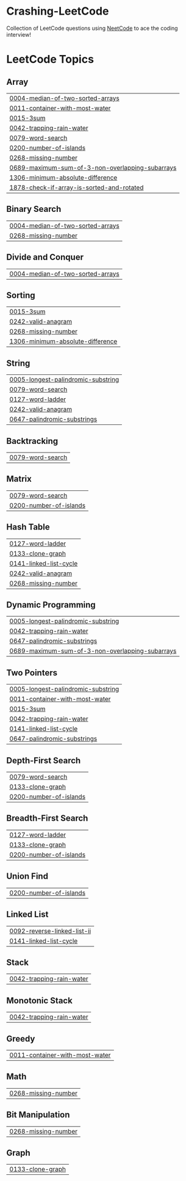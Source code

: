 # Crashing-LeetCode
Collection of LeetCode questions using [NeetCode](https://neetcode.io/) to ace the coding interview!

<!---LeetCode Topics Start-->
# LeetCode Topics
## Array
|  |
| ------- |
| [0004-median-of-two-sorted-arrays](https://github.com/k9evin/Crashing-LeetCode/tree/master/0004-median-of-two-sorted-arrays) |
| [0011-container-with-most-water](https://github.com/k9evin/Crashing-LeetCode/tree/master/0011-container-with-most-water) |
| [0015-3sum](https://github.com/k9evin/Crashing-LeetCode/tree/master/0015-3sum) |
| [0042-trapping-rain-water](https://github.com/k9evin/Crashing-LeetCode/tree/master/0042-trapping-rain-water) |
| [0079-word-search](https://github.com/k9evin/Crashing-LeetCode/tree/master/0079-word-search) |
| [0200-number-of-islands](https://github.com/k9evin/Crashing-LeetCode/tree/master/0200-number-of-islands) |
| [0268-missing-number](https://github.com/k9evin/Crashing-LeetCode/tree/master/0268-missing-number) |
| [0689-maximum-sum-of-3-non-overlapping-subarrays](https://github.com/k9evin/Crashing-LeetCode/tree/master/0689-maximum-sum-of-3-non-overlapping-subarrays) |
| [1306-minimum-absolute-difference](https://github.com/k9evin/Crashing-LeetCode/tree/master/1306-minimum-absolute-difference) |
| [1878-check-if-array-is-sorted-and-rotated](https://github.com/k9evin/Crashing-LeetCode/tree/master/1878-check-if-array-is-sorted-and-rotated) |
## Binary Search
|  |
| ------- |
| [0004-median-of-two-sorted-arrays](https://github.com/k9evin/Crashing-LeetCode/tree/master/0004-median-of-two-sorted-arrays) |
| [0268-missing-number](https://github.com/k9evin/Crashing-LeetCode/tree/master/0268-missing-number) |
## Divide and Conquer
|  |
| ------- |
| [0004-median-of-two-sorted-arrays](https://github.com/k9evin/Crashing-LeetCode/tree/master/0004-median-of-two-sorted-arrays) |
## Sorting
|  |
| ------- |
| [0015-3sum](https://github.com/k9evin/Crashing-LeetCode/tree/master/0015-3sum) |
| [0242-valid-anagram](https://github.com/k9evin/Crashing-LeetCode/tree/master/0242-valid-anagram) |
| [0268-missing-number](https://github.com/k9evin/Crashing-LeetCode/tree/master/0268-missing-number) |
| [1306-minimum-absolute-difference](https://github.com/k9evin/Crashing-LeetCode/tree/master/1306-minimum-absolute-difference) |
## String
|  |
| ------- |
| [0005-longest-palindromic-substring](https://github.com/k9evin/Crashing-LeetCode/tree/master/0005-longest-palindromic-substring) |
| [0079-word-search](https://github.com/k9evin/Crashing-LeetCode/tree/master/0079-word-search) |
| [0127-word-ladder](https://github.com/k9evin/Crashing-LeetCode/tree/master/0127-word-ladder) |
| [0242-valid-anagram](https://github.com/k9evin/Crashing-LeetCode/tree/master/0242-valid-anagram) |
| [0647-palindromic-substrings](https://github.com/k9evin/Crashing-LeetCode/tree/master/0647-palindromic-substrings) |
## Backtracking
|  |
| ------- |
| [0079-word-search](https://github.com/k9evin/Crashing-LeetCode/tree/master/0079-word-search) |
## Matrix
|  |
| ------- |
| [0079-word-search](https://github.com/k9evin/Crashing-LeetCode/tree/master/0079-word-search) |
| [0200-number-of-islands](https://github.com/k9evin/Crashing-LeetCode/tree/master/0200-number-of-islands) |
## Hash Table
|  |
| ------- |
| [0127-word-ladder](https://github.com/k9evin/Crashing-LeetCode/tree/master/0127-word-ladder) |
| [0133-clone-graph](https://github.com/k9evin/Crashing-LeetCode/tree/master/0133-clone-graph) |
| [0141-linked-list-cycle](https://github.com/k9evin/Crashing-LeetCode/tree/master/0141-linked-list-cycle) |
| [0242-valid-anagram](https://github.com/k9evin/Crashing-LeetCode/tree/master/0242-valid-anagram) |
| [0268-missing-number](https://github.com/k9evin/Crashing-LeetCode/tree/master/0268-missing-number) |
## Dynamic Programming
|  |
| ------- |
| [0005-longest-palindromic-substring](https://github.com/k9evin/Crashing-LeetCode/tree/master/0005-longest-palindromic-substring) |
| [0042-trapping-rain-water](https://github.com/k9evin/Crashing-LeetCode/tree/master/0042-trapping-rain-water) |
| [0647-palindromic-substrings](https://github.com/k9evin/Crashing-LeetCode/tree/master/0647-palindromic-substrings) |
| [0689-maximum-sum-of-3-non-overlapping-subarrays](https://github.com/k9evin/Crashing-LeetCode/tree/master/0689-maximum-sum-of-3-non-overlapping-subarrays) |
## Two Pointers
|  |
| ------- |
| [0005-longest-palindromic-substring](https://github.com/k9evin/Crashing-LeetCode/tree/master/0005-longest-palindromic-substring) |
| [0011-container-with-most-water](https://github.com/k9evin/Crashing-LeetCode/tree/master/0011-container-with-most-water) |
| [0015-3sum](https://github.com/k9evin/Crashing-LeetCode/tree/master/0015-3sum) |
| [0042-trapping-rain-water](https://github.com/k9evin/Crashing-LeetCode/tree/master/0042-trapping-rain-water) |
| [0141-linked-list-cycle](https://github.com/k9evin/Crashing-LeetCode/tree/master/0141-linked-list-cycle) |
| [0647-palindromic-substrings](https://github.com/k9evin/Crashing-LeetCode/tree/master/0647-palindromic-substrings) |
## Depth-First Search
|  |
| ------- |
| [0079-word-search](https://github.com/k9evin/Crashing-LeetCode/tree/master/0079-word-search) |
| [0133-clone-graph](https://github.com/k9evin/Crashing-LeetCode/tree/master/0133-clone-graph) |
| [0200-number-of-islands](https://github.com/k9evin/Crashing-LeetCode/tree/master/0200-number-of-islands) |
## Breadth-First Search
|  |
| ------- |
| [0127-word-ladder](https://github.com/k9evin/Crashing-LeetCode/tree/master/0127-word-ladder) |
| [0133-clone-graph](https://github.com/k9evin/Crashing-LeetCode/tree/master/0133-clone-graph) |
| [0200-number-of-islands](https://github.com/k9evin/Crashing-LeetCode/tree/master/0200-number-of-islands) |
## Union Find
|  |
| ------- |
| [0200-number-of-islands](https://github.com/k9evin/Crashing-LeetCode/tree/master/0200-number-of-islands) |
## Linked List
|  |
| ------- |
| [0092-reverse-linked-list-ii](https://github.com/k9evin/Crashing-LeetCode/tree/master/0092-reverse-linked-list-ii) |
| [0141-linked-list-cycle](https://github.com/k9evin/Crashing-LeetCode/tree/master/0141-linked-list-cycle) |
## Stack
|  |
| ------- |
| [0042-trapping-rain-water](https://github.com/k9evin/Crashing-LeetCode/tree/master/0042-trapping-rain-water) |
## Monotonic Stack
|  |
| ------- |
| [0042-trapping-rain-water](https://github.com/k9evin/Crashing-LeetCode/tree/master/0042-trapping-rain-water) |
## Greedy
|  |
| ------- |
| [0011-container-with-most-water](https://github.com/k9evin/Crashing-LeetCode/tree/master/0011-container-with-most-water) |
## Math
|  |
| ------- |
| [0268-missing-number](https://github.com/k9evin/Crashing-LeetCode/tree/master/0268-missing-number) |
## Bit Manipulation
|  |
| ------- |
| [0268-missing-number](https://github.com/k9evin/Crashing-LeetCode/tree/master/0268-missing-number) |
## Graph
|  |
| ------- |
| [0133-clone-graph](https://github.com/k9evin/Crashing-LeetCode/tree/master/0133-clone-graph) |
<!---LeetCode Topics End-->